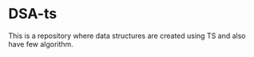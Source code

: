 # DSA-ts
This is a repository where data structures are created using TS and also have few algorithm.
